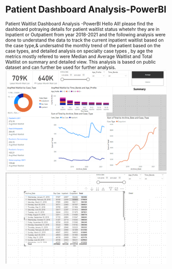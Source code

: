 # Patient Dashboard Analysis-PowerBI
Patient Waitlist Dashboard Analysis -PowerBI
Hello All! please find the dashboard potraying details for patient waitlist status whetehr they are in Inpatient or Outpatient from year 2018-2021 and the following analysis were done to understand the data to track the current inpatient waitlist based on the case type,& undersatnd the monthly trend of the patient based on the case types, and detailed analysis on specialty case types , by age the metrics mostly refered to were Median and Average Waitlist and Total Waitlist on summary and detailed view. This analysis is based on public dataset and can further be used for further analysis.
![Summary](https://github.com/csanjiti1/PatientDashboardAnalysis-PowerBI/blob/main/Summary%20health%20waitlist.png)
![Details](https://github.com/csanjiti1/PatientDashboardAnalysis-PowerBI/blob/main/Detail.png)


